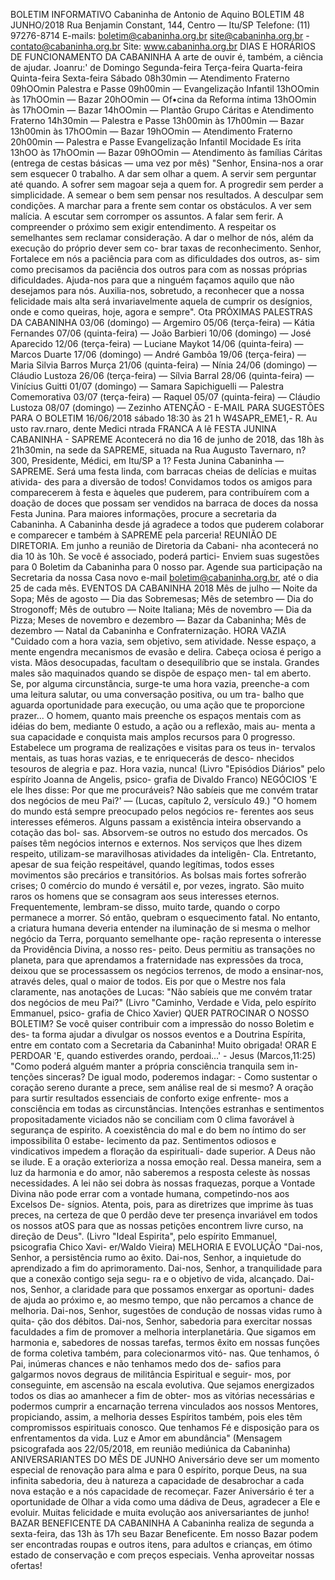 BOLETIM INFORMATIVO 
Cabaninha de Antonio de Aquino 
BOLETIM 48 JUNHO/2018 
Rua Benjamin Constant, 144, Centro — Itu/SP 
Telefone: (11) 97276-8714 
E-mails: boletim@cabaninha.org.br 
site@cabaninha.org.br - contato@cabaninha.org.br 
Site: www.cabaninha.org.br 
DIAS E HORÁRIOS DE FUNCIONAMENTO DA CABANINHA 
A arte de ouvir 
é, também, a 
ciência de 
ajudar. 
Joanru:' de 
Domingo 
Segunda-feira 
Terça-feira 
Quarta-feira 
Quinta-feira 
Sexta-feira 
Sábado 
08h30min — Atendimento Fraterno 
09hOOmin Palestra e Passe 
09h00min — Evangelização Infantil 
13hOOmin às 17hOOmin — Bazar 
20hOOmin — Of•cina da Reforma íntima 
13hOOmin às 17hOOmin — Bazar 
14hOOmin — Plantão Grupo Cáritas 
e Atendimento Fraterno 
14h30min — Palestra e Passe 
13h00min às 17h00min — Bazar 
13h00min às 17hOOmin — Bazar 
19hOOmin — Atendimento Fraterno 
20h00min — Palestra e Passe 
Evangelização Infantil 
Mocidade Es írita 
13hOO às 17hOOmin — Bazar 
09hOOmin — Atendimento às famílias Cáritas 
(entrega de cestas básicas — uma vez por mês) 
"Senhor, 
Ensina-nos a orar sem esquecer 0 trabalho. 
A dar sem olhar a quem. 
A servir sem perguntar até quando. 
A sofrer sem magoar seja a quem for. 
A progredir sem perder a simplicidade. 
A semear o bem sem pensar nos resultados. 
A desculpar sem condições. 
A marchar para a frente sem contar os obstáculos. 
A ver sem malícia. 
A escutar sem corromper os assuntos. 
A falar sem ferir. 
A compreender o próximo sem exigir entendimento. 
A respeitar os semelhantes sem reclamar consideração. 
A dar o melhor de nós, além da execução do próprio dever sem co- 
brar taxas de reconhecimento. 
Senhor, 
Fortalece em nós a paciência para com as dificuldades dos outros, as- 
sim como precisamos da paciência dos outros para com as nossas 
próprias dificuldades. 
Ajuda-nos para que a ninguém façamos aquilo que não desejamos 
para nós. 
Auxilia-nos, sobretudo, a reconhecer que a nossa felicidade mais alta 
será invariavelmente aquela de cumprir os desígnios, onde e como 
queiras, hoje, agora e sempre". 
Ota 
PRÓXIMAS PALESTRAS DA CABANINHA 
03/06 (domingo) — Argemiro 
05/06 (terça-feira) — Kátia Fernandes 
07/06 (quinta-feira) — João Barbieri 
10/06 (domingo) — José Aparecido 
12/06 (terça-feira) — Luciane Maykot 
14/06 (quinta-feira) — Marcos Duarte 
17/06 (domingo) — André Gambôa 
19/06 (terça-feira) — Maria Silvia Barros Murça 
21/06 (quinta-feira) — Nínia 
24/06 (domingo) — Cláudio Lustoza 
26/06 (terça-feira) — Sílvia Barral 
28/06 (quinta-feira) — Vinícius Guitti 
01/07 (domingo) — Samara Sapichiguelli — Palestra Comemorativa 
03/07 (terça-feira) — Raquel 
05/07 (quinta-feira) — Cláudio Lustoza 
08/07 (domingo) — Zezinho 
ATENÇÃO - E-MAIL PARA SUGESTÕES PARA O BOLETIM 
16/06/2018 
sábado 
18:30 às 21 h 
W4SAPR_EME1,- 
R. Au usto rav.rnaro, 
dente Medici 
ntrada 
FRANCA 
A lê FESTA JUNINA CABANINHA - SAPREME 
Acontecerá no dia 16 de junho de 2018, das 18h às 21h30min, na sede 
da SAPREME, situada na Rua Augusto Tavernaro, n? 300, Presidente, 
Médici, em Itu/SP a 1? Festa Junina Cabaninha —SAPREME. 
Será uma festa linda, com barracas cheias de delícias e muitas ativida- 
des para a diversão de todos! 
Convidamos todos os amigos para comparecerem à festa e àqueles que 
puderem, para contribuírem com a doação de doces que possam ser 
vendidos na barraca de doces da nossa Festa Junina. 
Para maiores informações, procure a secretaria da Cabaninha. 
A Cabaninha desde já agradece a todos que puderem colaborar e 
comparecer e também à SAPREME pela parceria! 
REUNIÃO DE DIRETORIA. Em junho a reunião de Diretoria da Cabani- 
nha acontecerá no dia 10 às 10h. Se você é associado, poderá partici- 
Enviem suas sugestões para 0 Boletim da Cabaninha para 0 nosso 
par. Agende sua participação na Secretaria da nossa Casa 
novo e-mail boletim@cabaninha.org.br, até o dia 25 de cada mês. 
EVENTOS DA CABANINHA 2018 
Mês de julho — Noite da Sopa; 
Mês de agosto — Dia das Sobremesas; 
Mês de setembro — Dia do Strogonoff; 
Mês de outubro — Noite Italiana; 
Mês de novembro — Dia da Pizza; 
Meses de novembro e dezembro — Bazar da Cabaninha; 
Mês de dezembro — Natal da Cabaninha e Confraternização. 
HORA VAZIA 
"Cuidado com a hora vazia, sem objetivo, sem atividade. 
Nesse espaço, a mente engendra mecanismos de evasão e delira. 
Cabeça ociosa é perigo a vista. 
Mãos desocupadas, facultam o desequilíbrio que se instala. 
Grandes males são maquinados quando se dispõe de espaço men- 
tal em aberto. 
Se, por alguma circunstância, surge-te uma hora vazia, preenche-a 
com uma leitura salutar, ou uma conversação positiva, ou um tra- 
balho que aguarda oportunidade para execução, ou uma ação que 
te proporcione prazer... 
O homem, quanto mais preenche os espaços mentais com as 
idéias do bem, mediante 0 estudo, a ação ou a reflexão, mais au- 
menta a sua capacidade e conquista mais amplos recursos para 0 
progresso. 
Estabelece um programa de realizações e visitas para os teus in- 
tervalos mentais, as tuas horas vazias, e te enriquecerás de desco- 
nhecidos tesouros de alegria e paz. 
Hora vazia, nunca! 
(Livro "Episódios Diários" pelo espírito Joanna de Angelis, psico- 
grafia de Divaldo Franco) 
NEGÓCIOS 
'E ele lhes disse: Por que me procuráveis? Não sabíeis que me 
convém tratar dos negócios de meu Pai?' — (Lucas, capítulo 2, 
versículo 49.) 
"O homem do mundo está sempre preocupado pelos negócios re- 
ferentes aos seus interesses efémeros. 
Alguns passam a existência inteira observando a cotação das bol- 
sas. 
Absorvem-se outros no estudo dos mercados. 
Os países têm negócios internos e externos. Nos serviços que lhes 
dizem respeito, utilizam-se maravilhosas atividades da inteligên- 
Cla. 
Entretanto, apesar de sua feição respeitável, quando legítimas, 
todos esses movimentos são precários e transitórios. As bolsas 
mais fortes sofrerão crises; 0 comércio do mundo é versátil e, por 
vezes, ingrato. 
São muito raros os homens que se consagram aos seus interesses 
eternos. Frequentemente, lembram-se disso, muito tarde, quando 
o corpo permanece a morrer. Só então, quebram o esquecimento 
fatal. 
No entanto, a criatura humana deveria entender na iluminação de 
si mesma o melhor negócio da Terra, porquanto semelhante ope- 
ração representa o interesse da Providência Divina, a nosso res- 
peito. 
Deus permitiu as transações no planeta, para que aprendamos a 
fraternidade nas expressões da troca, deixou que se processassem 
os negócios terrenos, de modo a ensinar-nos, através deles, qual o 
maior de todos. 
Eis por que o Mestre nos fala claramente, nas anotações de Lucas: 
"Não sabíeis que me convém tratar dos negócios de meu Pai?" 
(Livro "Caminho, Verdade e Vida, pelo espírito Emmanuel, psico- 
grafia de Chico Xavier) 
QUER PATROCINAR O NOSSO BOLETIM? 
Se você quiser contribuir com a impressão do nosso Boletim e des- 
ta forma ajudar a divulgar os nossos eventos e a Doutrina Espírita, 
entre em contato com a Secretaria da Cabaninha! 
Muito obrigada! 
ORAR E PERDOAR 
'E, quando estiverdes orando, perdoai...' - Jesus (Marcos,11:25) 
"Como poderá alguém manter a própria consciência tranquila sem in- 
tenções sinceras? 
De igual modo, poderemos indagar: - Como sustentar o coração sereno 
durante a prece, sem análise real de si mesmo? 
A oração para surtir resultados essenciais de conforto exige enfrente- 
mos a consciência em todas as circunstâncias. 
Intenções estranhas e sentimentos propositadamente viciados não se 
conciliam com 0 clima favorável à segurança de espirito. 
A coexistência do mal e do bem no íntimo do ser impossibilita 0 estabe- 
lecimento da paz. 
Sentimentos odiosos e vindicativos impedem a floração da espirituali- 
dade superior. 
A Deus não se ilude. 
E a oração exterioriza a nossa emoção real. 
Dessa maneira, sem a luz da harmonia e do amor, não saberemos a 
resposta celeste às nossas necessidades. 
A lei não sei dobra às nossas fraquezas, porque a Vontade Divina não 
pode errar com a vontade humana, competindo-nos aos Excelsos De- 
sígnios. 
Atenta, pois, para as diretrizes que imprime às tuas preces, na certeza 
de que 0 perdão deve ter presença invariável em todos os nossos atOS 
para que as nossas petições encontrem livre curso, na direção de 
Deus". 
(Livro "Ideal Espirita", pelo espírito Emmanuel, psicografia Chico Xavi- 
er/Waldo Vieira) 
MELHORIA E EVOLUÇÃO 
"Dai-nos, Senhor, a persistência rumo ao êxito. 
Dai-nos, Senhor, a inquietude do aprendizado a fim do aprimoramento. 
Dai-nos, Senhor, a tranquilidade para que a conexão contigo seja segu- 
ra e o objetivo de vida, alcançado. 
Dai-nos, Senhor, a claridade para que possamos enxergar as oportuni- 
dades de ajuda ao próximo e, ao mesmo tempo, que não percamos a 
chance de melhoria. 
Dai-nos, Senhor, sugestões de condução de nossas vidas rumo à quita- 
ção dos débitos. 
Dai-nos, Senhor, sabedoria para exercitar nossas faculdades a fim de 
promover a melhoria interplanetária. 
Que sigamos em harmonia e, sabedores de nossas tarefas, termos êxito 
em nossas funções de forma coletiva também, para colecionarmos vitó- 
nas. 
Que tenhamos, ó Pai, inúmeras chances e não tenhamos medo dos de- 
safios para galgarmos novos degraus de militância Espiritual e seguir- 
mos, por conseguinte, em ascensão na escala evolutiva. 
Que sejamos energizados todos os dias ao amanhecer a fim de obter- 
mos as vitórias necessárias e podermos cumprir a encarnação terrena 
vinculados aos nossos Mentores, propiciando, assim, a melhoria desses 
Espíritos também, pois eles têm compromissos espirituais conosco. 
Que tenhamos Fé e disposição para os enfrentamentos da vida. 
Luz e Amor em abundância" 
(Mensagem psicografada aos 22/05/2018, em reunião mediúnica da 
Cabaninha) 
ANIVERSARIANTES DO MÊS DE JUNHO 
Aniversário deve ser um momento especial de renovação para alma e 
para 0 espírito, porque Deus, na sua infinita sabedoria, deu à natureza a 
capacidade de desabrochar a cada nova estação e a nós capacidade de 
recomeçar. Fazer Aniversário é ter a oportunidade de Olhar a vida como 
uma dádiva de Deus, agradecer a Ele e evoluir. 
Muitas felicidade e muita evolução aos aniversariantes de junho! 
BAZAR BENEFICENTE DA CABANINHA 
A Cabaninha realiza de segunda a sexta-feira, das 13h às 17h seu Bazar 
Beneficente. Em nosso Bazar podem ser encontradas roupas e outros 
itens, para adultos e crianças, em ótimo estado de conservação e com 
preços especiais. 
Venha aproveitar nossas ofertas! 